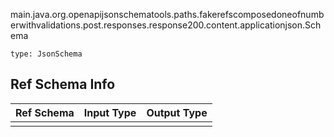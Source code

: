 main.java.org.openapijsonschematools.paths.fakerefscomposedoneofnumberwithvalidations.post.responses.response200.content.applicationjson.Schema
```
type: JsonSchema
```

## Ref Schema Info
Ref Schema | Input Type | Output Type
---------- | ---------- | -----------
 |  | 
